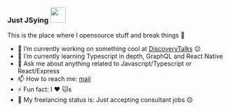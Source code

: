 ### Just JSying <a href="https://blog.wmitrut.co/"><img src="https://media.giphy.com/media/CaGBRRRV7kT70wnEzr/giphy.gif " width="35px"></a>

This is the place where I opensource stuff and break things :rofl:

- 🔭 I’m currently working on something cool at [DiscoveryTalks](https://discoverytalks.app/) :wink:
- 🌱 I’m currently learning Typescript in depth, GraphQL and React Native
- 💬 Ask me about anything related to Javascript/Typescript or React/Express
- 📫 How to reach me: <a rel="me" href="mailto:wellingtonmitrut@gmail.com">mail</a>
- ⚡ Fun fact: I :heart: :cat:s
- 🚦 My freelancing status is: Just accepting consultant jobs 🟡